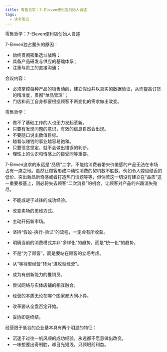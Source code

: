 ```yaml
---
title: 零售哲学：7-Eleven便利店创始人自述
tags:
  - 读书笔记
---
```

零售哲学：7-Eleven便利店创始人自述

7-Eleven独占鳌头的原因：

- 始终贯彻密集选址战略；
- 具备产品研发与供应的基础体系；
- 注重与员工的直接沟通；



会议内容：

- 必须掌控每种产品的销售动向，建立假设并以真实的数据验证，从而提高订货的精准度，贯彻“单品管理”；
- 门店和员工自身都要根据顾客不断变化的需求做出改变。

零售哲学：

- 做不了基础工作的人也无力发起革新。
- 只要有发现问题的意识，有效的信息自然会出现。
- 不要随口说出数值目标。
- 越看似赚钱的事业越容易饱和。
- 只要信念坚定，就不会做出错误的判断。
- 理性上的认识和情感上的接受同等重要。

7-Eleven追求的永远是“品质”二字。不能给消费者带来价值感的产品无法在市场占有一席之地。虽然让顾客形成冲动性消费的契机数不胜数，例如令人膛目结舌的低价、突出新品新奇感或者打造热门话题等等，但倘若这一切没有建立在“品质”这一重要根基上，则必将失去顾客“二次消费”的机会，让顾客对产品的兴趣消失殆尽。

-  不能成谜于过往的成功经验。
- 改变卖场的思维方式。
- 主动开拓新市场。
- 坚持“假设-执行-验证”的流程，一定会有所收获。
- 明确当前的消费模式并非“多样化”的趋势，而是“统一化”的趋势。
- 不是“为了顾客”，而是要站在顾客的立场考虑。

- 从“等待型经营”转为“进攻型经营”。
- 成为有创新能力的推销员。
- 尝试网络与实体店铺的相互融合。
- 经营的本质无论在哪个国家都大同小异。
- 改革要从全盘否定开始。
- 妥协即是终结。



经营限于低谷的企业基本具有两个明显的特征：

- 沉迷于过往一帆风顺的成功经验，永远都不愿意做出改变。
- 一味想要出奇制胜，却目光短浅，只顾眼前利益。

